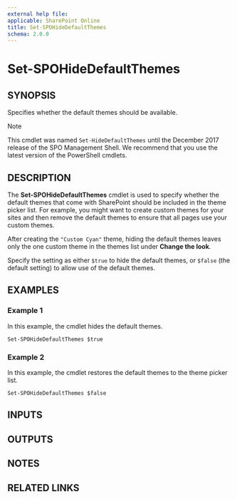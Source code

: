 ```yaml
---
external help file: 
applicable: SharePoint Online
title: Set-SPOHideDefaultThemes
schema: 2.0.0
---
```


# Set-SPOHideDefaultThemes

## SYNOPSIS

Specifies whether the default themes should be available.

> [!NOTE]
> This cmdlet was named `Set-HideDefaultThemes` until the December 2017 release of the SPO Management Shell. We recommend that you use the latest version of the PowerShell cmdlets.

## DESCRIPTION

The **Set-SPOHideDefaultThemes** cmdlet is used to specify whether the default themes that come with SharePoint should be included in the theme picker list. For example, you might want to create custom themes for your sites and then remove the default themes to ensure that all pages use your custom themes.

After creating the `"Custom Cyan"` theme, hiding the default themes leaves only the one custom theme in the themes list under **Change the look**.

Specify the setting as either `$true` to hide the default themes, or `$false` (the default setting) to allow use of the default themes. 

## EXAMPLES

### Example 1

In this example, the cmdlet hides the default themes.

```
Set-SPOHideDefaultThemes $true
```

### Example 2

In this example, the cmdlet restores the default themes to the theme picker list.

```
Set-SPOHideDefaultThemes $false
```

## INPUTS

## OUTPUTS

## NOTES

## RELATED LINKS